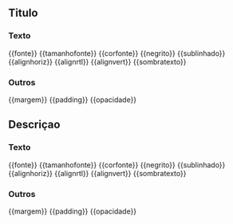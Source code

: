 ## Titulo

### Texto
{{fonte}}
{{tamanhofonte}}
{{corfonte}}
{{negrito}}
{{sublinhado}}
{{alignhoriz}}
{{alignrtl}}
{{alignvert}}
{{sombratexto}}


### Outros

{{margem}}
{{padding}}
{{opacidade}}

## Descriçao

### Texto

{{fonte}}
{{tamanhofonte}}
{{corfonte}}
{{negrito}}
{{sublinhado}}
{{alignhoriz}}
{{alignrtl}}
{{alignvert}}
{{sombratexto}}


### Outros

{{margem}}
{{padding}}
{{opacidade}}
